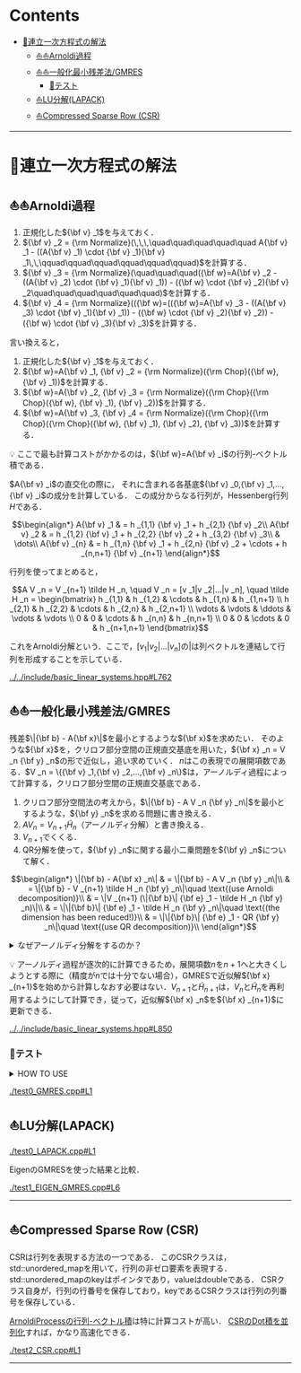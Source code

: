 # Contents

- [🐋連立一次方程式の解法](#🐋連立一次方程式の解法)
    - [⛵️⛵️Arnoldi過程](#⛵️⛵️Arnoldi過程)
    - [⛵️⛵️一般化最小残差法/GMRES](#⛵️⛵️一般化最小残差法/GMRES)
        - [🪸テスト](#🪸テスト)
    - [⛵️LU分解(LAPACK)](#⛵️LU分解(LAPACK))
    - [⛵️Compressed Sparse Row (CSR)](#⛵️Compressed-Sparse-Row-(CSR))


---
# 🐋連立一次方程式の解法 

## ⛵️⛵️Arnoldi過程  

1. 正規化した$`{\bf v} _1`$を与えておく．
2. $`{\bf v} _2 = {\rm Normalize}(\,\,\,\quad\quad\quad\quad\quad A{\bf v} _1 - ((A{\bf v} _1) \cdot {\bf v} _1){\bf v} _1\,\,\qquad\qquad\qquad\qquad\qquad\qquad)`$を計算する．
3. $`{\bf v} _3 = {\rm Normalize}(\quad\quad\quad({\bf w}=A{\bf v} _2 - ((A{\bf v} _2) \cdot {\bf v} _1){\bf v} _1)) - ({\bf w} \cdot {\bf v} _2){\bf v} _2\quad\quad\quad\quad\quad\quad)`$を計算する．
4. $`{\bf v} _4 = {\rm Normalize}(({\bf w}=(({\bf w}=A{\bf v} _3 - ((A{\bf v} _3) \cdot {\bf v} _1){\bf v} _1)) - ({\bf w} \cdot {\bf v} _2){\bf v} _2)) - ({\bf w} \cdot {\bf v} _3){\bf v} _3)`$を計算する．

言い換えると，

1. 正規化した$`{\bf v} _1`$を与えておく．
2. $`{\bf w}=A{\bf v} _1, {\bf v} _2 = {\rm Normalize}({\rm Chop}({\bf w},{\bf v} _1))`$を計算する．
3. $`{\bf w}=A{\bf v} _2, {\bf v} _3 = {\rm Normalize}({\rm Chop}({\rm Chop}({\bf w}, {\bf v} _1), {\bf v} _2))`$を計算する．
4. $`{\bf w}=A{\bf v} _3, {\bf v} _4 = {\rm Normalize}({\rm Chop}({\rm Chop}({\rm Chop}({\bf w}, {\bf v} _1), {\bf v} _2), {\bf v} _3))`$を計算する．

💡 ここで最も計算コストがかかるのは，$`{\bf w}=A{\bf v} _i`$の行列-ベクトル積である．

$`A{\bf v} _i`$の直交化の際に，
それに含まれる各基底$`{\bf v} _0,{\bf v} _1,...,{\bf v} _i`$の成分を計算している．
この成分からなる行列が，Hessenberg行列$`H`$である．

```math
\begin{align*}
A{\bf v} _1 & = h _{1,1} {\bf v} _1 + h _{2,1} {\bf v} _2\\
A{\bf v} _2 & = h _{1,2} {\bf v} _1 + h _{2,2} {\bf v} _2 + h _{3,2} {\bf v} _3\\
& \dots\\
A{\bf v} _{n} & = h _{1,n} {\bf v} _1 + h _{2,n} {\bf v} _2 + \cdots + h _{n,n+1} {\bf v} _{n+1}
\end{align*}
```

行列を使ってまとめると，

```math
A V _n = V _{n+1} \tilde H _n, \quad V _n = [v _1|v _2|...|v _n],
\quad \tilde H _n = \begin{bmatrix} h _{1,1} & h _{1,2} & \cdots & h _{1,n} & h _{1,n+1} \\ h _{2,1} & h _{2,2} & \cdots & h _{2,n} & h _{2,n+1} \\ \vdots & \vdots & \ddots & \vdots & \vdots \\ 0 & 0 & \cdots & h _{n,n} & h _{n,n+1} \\ 0 & 0 & \cdots & 0 & h _{n+1,n+1} \end{bmatrix}
```

これをArnoldi分解という．ここで，$`[v _1|v _2|...|v _n]`$の$`|`$は列ベクトルを連結して行列を形成することを示している．

[../../include/basic_linear_systems.hpp#L762](../../include/basic_linear_systems.hpp#L762)



## ⛵️⛵️一般化最小残差法/GMRES  

残差$`\|{\bf b} - A{\bf x}\|`$を最小とするような$`{\bf x}`$を求めたい．
そのような$`{\bf x}`$を，クリロフ部分空間の正規直交基底を用いた，$`{\bf x} _n = V _n {\bf y} _n`$の形で近似し，追い求めていく．
$`n`$はこの表現での展開項数である．$`V _n = \{{\bf v} _1,{\bf v} _2,...,{\bf v} _n\}`$は，アーノルディ過程によって計算する，クリロフ部分空間の正規直交基底である．

1. クリロフ部分空間法の考えから，$`\|{\bf b} - A V _n {\bf y} _n\|`$を最小とするような，$`{\bf y} _n`$を求める問題に書き換える．
2. $`A V _n = V _{n+1} \tilde H _n`$（アーノルディ分解）と書き換える．
3. $`V _{n+1}`$でくくる．
4. QR分解を使って，$`{\bf y} _n`$に関する最小二乗問題を$`{\bf y} _n`$について解く．

```math
\begin{align*}
\|{\bf b} - A{\bf x} _n\| & = \|{\bf b} - A V _n {\bf y} _n\|\\
& = \|{\bf b} - V _{n+1} \tilde H _n {\bf y} _n\|\quad \text{(use Arnoldi decomposition)}\\
& = \|V _{n+1} (\|{\bf b}\| {\bf e} _1 - \tilde H _n {\bf y} _n)\|\\
& = \|\|{\bf b}\| {\bf e} _1 - \tilde H _n {\bf y} _n\|\quad \text{(the dimension has been reduced!)}\\
& = \|\|{\bf b}\| {\bf e} _1 - QR {\bf y} _n\|\quad \text{(use QR decomposition)}\\
\end{align*}
```

<details>
<summary>なぜアーノルディ分解をするのか？</summary>

* $`A`$は$`m \times m`$とすると
* $`{\bf x}`$と$`{\bf b}`$は，$`m \times 1`$ベクトル（列ベクトル）.
* $`V _n`$は，$`m \times n`$行列で，$`A`$のクリロフ部分空間の基底ベクトルを列に持つ行列．
* $`{\bf y} _n`$は$`n \times 1`$ベクトル．
* $`\tilde H _n`$は$`(n+1) \times n`$行列．

従って，$`n`$が$`m`$よりも大幅に小さい場合，
アーノルディ分解によって作られた問題$`\min\|{\bf b} - V _{n+1}{\tilde H} _n {\bf y} _n\|`$は，
元の問題$`\min\|{\bf b}-A{\bf x}\|`$より計算量が少ない問題となる．

$`A{\bf x} = {\bf b}`$の問題を解くよりも，
$`{\tilde H} _n {\bf y} _n = {\bf b}`$という問題を解く方が計算量が少ない．

</details>

💡 アーノルディ過程が逐次的に計算できるため，展開項数$`n`$を$`n+1`$へと大きくしようとする際に（精度が$`n`$では十分でない場合），GMRESで近似解$`{\bf x} _{n+1}`$を始めから計算しなおす必要はない．$`V _{n+1}`$と$`{\tilde H} _{n+1}`$は，$`V _n`$と$`{\tilde H} _n`$を再利用するようにして計算でき，従って，近似解$`{\bf x} _n`$を$`{\bf x} _{n+1}`$に更新できる．

[../../include/basic_linear_systems.hpp#L850](../../include/basic_linear_systems.hpp#L850)



### 🪸テスト 

<details>
<summary>HOW TO USE</summary>

![](WATCHME.gif)

</details>


[./test0_GMRES.cpp#L1](./test0_GMRES.cpp#L1)


## ⛵️LU分解(LAPACK)


[./test0_LAPACK.cpp#L1](./test0_LAPACK.cpp#L1)


EigenのGMRESを使った結果と比較．


[./test1_EIGEN_GMRES.cpp#L6](./test1_EIGEN_GMRES.cpp#L6)


---
## ⛵️Compressed Sparse Row (CSR) 

CSRは行列を表現する方法の一つである．
このCSRクラスは，std::unordered_mapを用いて，行列の非ゼロ要素を表現する．
std::unordered_mapのkeyはポインタであり，valueはdoubleである．
CSRクラス自身が，行列の行番号を保存しており，keyであるCSRクラスは行列の列番号を保存している．

[ArnoldiProcessの行列-ベクトル積](../../include/basic_linear_systems.hpp#L840)は特に計算コストが高い．
[CSRのDot積を並列化](../../include/basic_linear_systems.hpp#L674)すれば，かなり高速化できる．


[./test2_CSR.cpp#L1](./test2_CSR.cpp#L1)


---
